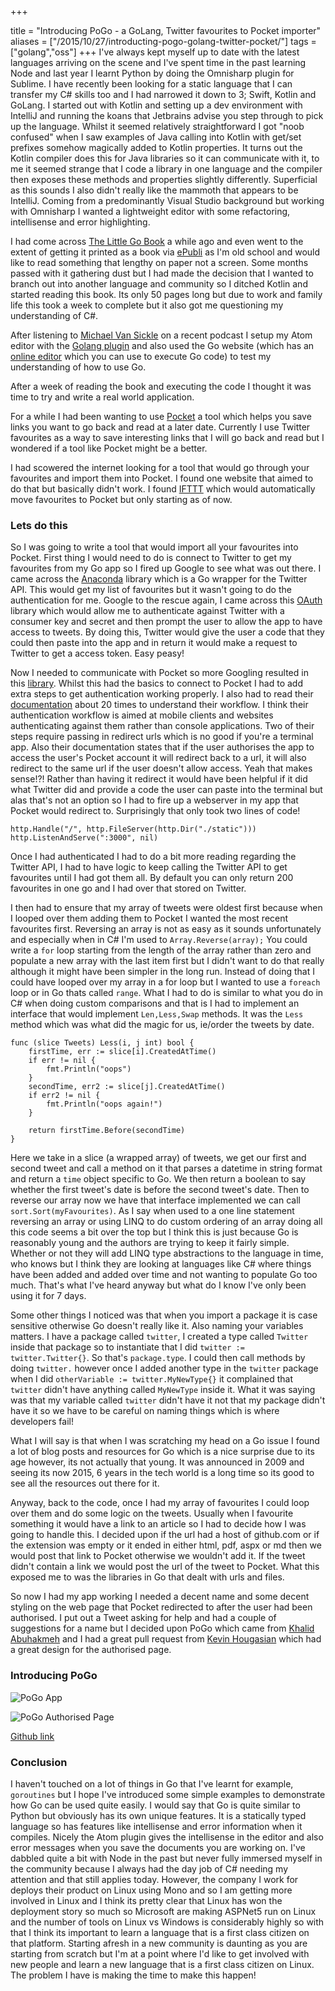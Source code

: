 +++

title = "Introducing PoGo  - a GoLang, Twitter favourites to Pocket importer"
aliases = ["/2015/10/27/introducting-pogo-golang-twitter-pocket/"]
tags = ["golang","oss"]
+++
I've always kept myself up to date with the latest languages arriving on the scene and I've spent time in the past learning Node and last year I learnt Python by doing the Omnisharp plugin for Sublime.  I have recently been looking for a static language that I can transfer my C# skills too and I had narrowed it down to 3; Swift, Kotlin and GoLang.  I started out with Kotlin and setting up a dev environment with IntelliJ and running the koans that Jetbrains advise you step through to pick up the language.  Whilst it seemed relatively straightforward I got "noob confused" when I saw examples of Java calling into Kotlin with get/set prefixes somehow magically added to Kotlin properties. It turns out the Kotlin compiler does this for Java libraries so it can communicate with it, to me it seemed strange that I code a library in one language and the compiler then exposes these methods and properties slightly differently. Superficial as this sounds I also didn't really like the mammoth that appears to be IntelliJ.  Coming from a predominantly Visual Studio background but working with Omnisharp I wanted a lightweight editor with some refactoring, intellisense and error highlighting.

<!--more-->

I had come across [The Little Go Book][1] a while ago and even went to the extent of getting it printed as a book via [ePubli](https://www.epubli.co.uk) as I'm old school and would like to read something that lengthy on paper not a screen.  Some months passed with it gathering dust but I had made the decision that I wanted to branch out into another language and community so I ditched Kotlin and started reading this book.  Its only 50 pages long but due to work and family life this took a week to complete but it also got me questioning my understanding of C#.  

After listening to [Michael Van Sickle][2] on a recent podcast I setup my Atom editor with the [Golang plugin][3] and also used the Go website (which has an [online editor][4] which you can use to execute Go code) to test my understanding of how to use Go.

After a week of reading the book and executing the code I thought it was time to try and write a real world application.  

For a while I had been wanting to use [Pocket][5] a tool which helps you save links you want to go back and read at a later date. Currently I use Twitter favourites as a way to save interesting links that I will go back and read but I wondered if a tool like Pocket might be a better.  

I had scowered the internet looking for a tool that would go through your favourites and import them into Pocket.  I found one website that aimed to do that but basically didn't work.  I found [IFTTT](https://ifttt.com/) which would automatically move favourites to Pocket but only starting as of now.

### Lets do this

So I was going to write a tool that would import all your favourites into Pocket.  First thing I would need to do is connect to Twitter to get my favourites from my Go app so I fired up Google to see what was out there.  I came across the [Anaconda][6] library which is a Go wrapper for the Twitter API.  This would get my list of favourites but it wasn't going to do the authentication for me.  Google to the rescue again, I came across this [OAuth][7] library which would allow me to authenticate against Twitter with a consumer key and secret and then prompt the user to allow the app to have access to tweets.  By doing this, Twitter would give the user a code that they could then paste into the app and in return it would make a request to Twitter to get a access token. Easy peasy!

Now I needed to communicate with Pocket so more Googling resulted in this [library][8].  Whilst this had the basics to connect to Pocket I had to add extra steps to get authentication working properly.  I also had to read their [documentation][9] about 20 times to understand their workflow.  I think their authentication workflow is aimed at mobile clients and websites authenticating against them rather than console applications.  Two of their steps require passing in redirect urls which is no good if you're a terminal app.  Also their documentation states that if the user authorises the app to access the user's Pocket account it will redirect back to a url, it will also redirect to the same url if the user doesn't allow access. Yeah that makes sense!?!  Rather than having it redirect it would have been helpful if it did what Twitter did and provide a code the user can paste into the terminal but alas that's not an option so I had to fire up a webserver in my app that Pocket would redirect to.  Surprisingly that only took two lines of code!


    http.Handle("/", http.FileServer(http.Dir("./static")))
    http.ListenAndServe(":3000", nil)

Once I had authenticated I had to do a bit more reading regarding the Twitter API, I had to have logic to keep calling the Twitter API to get favourites until I had got them all.  By default you can only return 200 favourites in one go and I had over that stored on Twitter.

I then had to ensure that my array of tweets were oldest first because when I looped over them adding them to Pocket I wanted the most recent favourites first.  Reversing an array is not as easy as it sounds unfortunately and especially when in C# I'm used to `Array.Reverse(array);`  You could write a `for` loop starting from the length of the array rather than zero and populate a new array with the last item first but I didn't want to do that really although it might have been simpler in the long run. Instead of doing that I could have looped over my array in a for loop but I wanted to use a `foreach` loop or in Go thats called `range`.  What I had to do is similar to what you do in C# when doing custom comparisons and that is I had to implement an interface that would implement `Len,Less,Swap` methods.  It was the `Less` method which was what did the magic for us, ie/order the tweets by date.


	func (slice Tweets) Less(i, j int) bool {
		firstTime, err := slice[i].CreatedAtTime()  
		if err != nil {
			fmt.Println("oops")
		}
		secondTime, err2 := slice[j].CreatedAtTime()
		if err2 != nil {
			fmt.Println("oops again!")
		}

		return firstTime.Before(secondTime)
	}

Here we take in a slice (a wrapped array) of tweets, we get our first and second tweet and call a method on it that parses a datetime in string format and return a `time` object specific to Go.  We then return a boolean to say whether the first tweet's date is before the second tweet's date. Then to reverse our array now we have that interface implemented we can call `sort.Sort(myFavourites)`. As I say when used to a one line statement reversing an array or using LINQ to do custom ordering of an array doing all this code seems a bit over the top but I think this is just because Go is reasonably young and the authors are trying to keep it fairly simple.  Whether or not they will add LINQ type abstractions to the language in time, who knows but I think they are looking at languages like C# where things have been added and added over time and not wanting to populate Go too much. That's what I've heard anyway but what do I know I've only been using it for 7 days.

Some other things I noticed was that when you import a package it is case sensitive otherwise Go doesn't really like it. Also naming your variables matters. I have a package called `twitter`, I created a type called `Twitter` inside that package so to instantiate that I did `twitter := twitter.Twitter{}`. So that's `package.type`.  I could then call methods by doing `twitter.` however once I added another type in the `twitter` package when I did  `otherVariable := twitter.MyNewType{}` it complained that `twitter` didn't have anything called `MyNewType` inside it.  What it was saying was that my variable called `twitter` didn't have it not that my package didn't have it so we have to be careful on naming things which is where developers fail!

What I will say is that when I was scratching my head on a Go issue I found a lot of blog posts and resources for Go which is a nice surprise due to its age however, its not actually that young. It was announced in 2009 and seeing its now 2015, 6 years in the tech world is a long time so its good to see all the resources out there for it.

Anyway, back to the code, once I had my array of favourites I could loop over them and do some logic on the tweets.  Usually when I favourite something it would have a link to an article so I had to decide how I was going to handle this.  I decided upon if the url had a host of github.com or if the extension was empty or it ended in either html, pdf, aspx or md then we would post that link to Pocket otherwise we wouldn't add it.  If the tweet didn't contain a link we would post the url of the tweet to Pocket.  What this exposed me to was the libraries in Go that dealt with urls and files.

So now I had my app working I needed a decent name and some decent styling on the web page that Pocket redirected to after the user had been authorised.  I put out a Tweet asking for help and had a couple of suggestions for a name but I decided upon PoGo which came from [Khalid Abuhakmeh][10] and I had a great pull request from [Kevin Hougasian][11] which had a great design for the authorised page.

### Introducing PoGo

![PoGo App][12]

![PoGo Authorised Page][13]

[Github link](http://github.com/jchannon/pogo)

### Conclusion

I haven't touched on a lot of things in Go that I've learnt for example, `goroutines` but I hope I've introduced some simple examples to demonstrate how Go can be used quite easily.  I would say that Go is quite similar to Python but obviously has its own unique features.  It is a statically typed language so has features like intellisense and error information when it compiles.  Nicely the Atom plugin gives the intellisense in the editor and also error messages when you save the documents you are working on.  I've dabbled quite a bit with Node in the past but never fully immersed myself in the community because I always had the day job of C# needing my attention and that still applies today.  However, the company I work for deploys their product on Linux using Mono and so I am getting more involved in Linux and I think its pretty clear that Linux has won the deployment story so much so Microsoft are making ASPNet5 run on Linux and the number of tools on Linux vs Windows is considerably highly so with that I think its important to learn a language that is a first class citizen on that platform.  Starting afresh in a new community is daunting as you are starting from scratch but I'm at a point where I'd like to get involved with new people and learn a new language that is a first class citizen on Linux.  The problem I have is making the time to make this happen!

[1]: http://openmymind.net/The-Little-Go-Book/
[2]: https://twitter.com/vansimke
[3]: https://atom.io/packages/go-plus
[4]: https://tour.golang.org/welcome/1
[5]: https://getpocket.com/
[6]: https://github.com/ChimeraCoder/anaconda
[7]: https://github.com/mrjones/oauth
[8]: https://github.com/quekshuy/pocket-golang-sdk
[9]: https://getpocket.com/developer/docs/authentication
[10]: https://twitter.com/AquaBirdConsult
[11]: https://twitter.com/hougasian
[12]: /images/blogpostimages/pogo.png (PoGo App)
[13]: /images/blogpostimages/pogoauthorised.png (PoGo Authorised Page)

